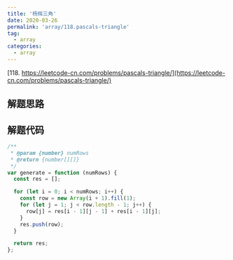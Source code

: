 ```yaml
---
title: '杨辉三角'
date: 2020-03-26
permalink: 'array/118.pascals-triangle'
tag:
  - array
categories:
  - array
---
```


[118. https://leetcode-cn.com/problems/pascals-triangle/](https://leetcode-cn.com/problems/pascals-triangle/)

## 解题思路

## 解题代码

```js
/**
 * @param {number} numRows
 * @return {number[][]}
 */
var generate = function (numRows) {
  const res = [];

  for (let i = 0; i < numRows; i++) {
    const row = new Array(i + 1).fill(1);
    for (let j = 1; j < row.length - 1; j++) {
      row[j] = res[i - 1][j - 1] + res[i - 1][j];
    }
    res.push(row);
  }

  return res;
};
```
